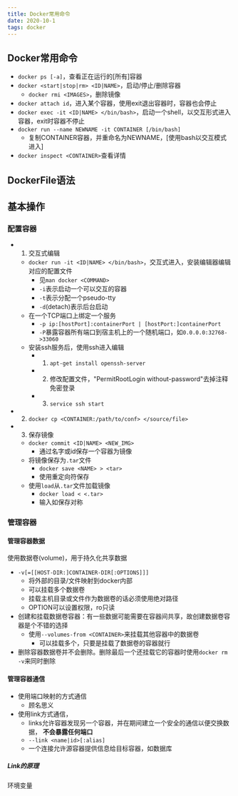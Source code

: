 ```yaml
---
title: Docker常用命令
date: 2020-10-1
tags: docker
---
```


## Docker常用命令

- `docker ps [-a]`，查看正在运行的[所有]容器
- `docker <start|stop|rm> <ID|NAME>`，启动/停止/删除容器
    * `docker rmi <IMAGES>`，删除镜像
- `docker attach id`，进入某个容器，使用exit退出容器时，容器也会停止
- `docker exec -it <ID|NAME> </bin/bash>`，启动一个shell，以交互形式进入容器，exit时容器不停止
- `docker run --name NEWNAME -it CONTAINER [/bin/bash]`
    * 复制CONTAINER容器，并重命名为NEWNAME，[使用bash以交互模式进入]
- `docker inspect <CONTAINER>`查看详情


## DockerFile语法


## 基本操作

### 配置容器

- 1. 交互式编辑
    * `docker run -it <ID|NAME> </bin/bash>`，交互式进入，安装编辑器编辑对应的配置文件
        + 见`man docker <COMMAND>`
        + `-i`表示启动一个可以交互的容器
        + `-t`表示分配一个pseudo-tty
        + `-d`(detach)表示后台启动
    * 在一个TCP端口上绑定一个服务
        + `-p ip:[hostPort]:containerPort | [hostPort:]containerPort`
        + `-P`暴露容器所有端口到宿主机上的一个随机端口，如`0.0.0.0:32768->33060`
    * 安装ssh服务后，使用ssh进入编辑
        + 1. `apt-get install openssh-server`
        + 2. 修改配置文件，"PermitRootLogin without-password"去掉注释免密登录
        + 3. `service ssh start`
- 2. `docker cp <CONTAINER:/path/to/conf> </source/file>`
- 3. 保存镜像
    * `docker commit <ID|NAME> <NEW_IMG>`
        + 通过名字或id保存一个容器为镜像
    * 将镜像保存为`.tar`文件
        + `docker save <NAME> > <tar>`
        + 使用重定向符保存
    * 使用`load`从`.tar`文件加载镜像
        + `docker load < <.tar>`
        + 输入如保存对称


### 管理容器
#### 管理容器数据

使用数据卷(volume)，用于持久化共享数据

- `-v[=[[HOST-DIR:]CONTAINER-DIR[:OPTIONS]]]`
    * 将外部的目录/文件映射到docker内部
    * 可以挂载多个数据卷
    * 挂载主机目录或文件作为数据卷的话必须使用绝对路径
    * OPTION可以设置权限，ro只读
- 创建和挂载数据卷容器：有一些数据可能需要在容器间共享，故创建数据卷容器是个不错的选择
    * 使用`--volumes-from <CONTAINER>`来挂载其他容器中的数据卷
        + 可以挂载多个，只要是挂载了数据卷的容器就行
- 删除容器数据卷并不会删除。删除最后一个还挂载它的容器时使用`docker rm -v`来同时删除


#### 管理容器通信

- 使用端口映射的方式通信
    * 顾名思义
- 使用link方式通信，
    * links允许容器发现另一个容器，并在期间建立一个安全的通信以便交换数据， **不会暴露任何端口** 
    * `--link <name|id>[:alias]`
    * 一个连接允许源容器提供信息给目标容器，如数据库

##### Link的原理

环境变量

